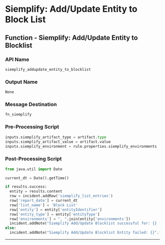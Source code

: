 <!--
    DO NOT MANUALLY EDIT THIS FILE
    THIS FILE IS AUTOMATICALLY GENERATED WITH resilient-sdk codegen
-->

# Siemplify: Add/Update Entity to Block List

## Function - Siemplify: Add/Update Entity to Blocklist

### API Name
`siemplify_addupdate_entity_to_blocklist`

### Output Name
`None`

### Message Destination
`fn_siemplify`

### Pre-Processing Script
```python
inputs.siemplify_artifact_type = artifact.type
inputs.siemplify_artifact_value = artifact.value
inputs.siemplify_environment = rule.properties.siemplify_environments
```

### Post-Processing Script
```python
from java.util import Date

current_dt = Date().getTime()

if results.success:
  entity = results.content
  row = incident.addRow('siemplify_list_entries')
  row['report_date'] = current_dt
  row['list_name'] = 'Block List'
  row['entity'] = entity['entityIdentifier']
  row['entity_type'] = entity['entityType']
  row['environments'] = ", ".join(entity['environments'])
  incident.addNote("Siemplify Add/Update Blocklist successful for: {} ({})".format(artifact.value, artifact.type))
else:
  incident.addNote("Siemplify Add/Update Blocklist Entity failed: {}".format(results.reason))

```

---

